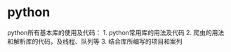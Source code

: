 # python
python所有基本库的使用及代码：
      1. python常用库的用法及代码
      2. 爬虫的用法和解析库的代码，及线程、队列等
      3. 结合库所编写的项目和案列
